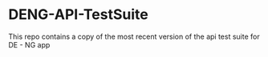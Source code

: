 # DENG-API-TestSuite
This repo contains a copy of the most recent version of the api test suite for DE - NG app
